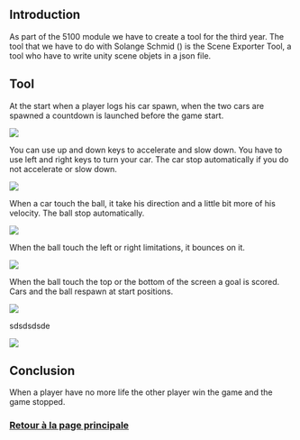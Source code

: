 ## Introduction

As part of the 5100 module we have to create a tool for the third year. The tool that we have to do with Solange Schmid () is the Scene Exporter Tool, a tool who have to write unity scene objets in a json file.

## Tool

At the start when a player logs his car spawn, when the two cars are spawned a countdown is launched before the game start.

![](https://worgaros.github.io/Images/openwin.gif)

You can use up and down keys to accelerate and slow down. You have to use left and right keys to turn your car.
The car stop automatically if you do not accelerate or slow down.

![](https://worgaros.github.io/Images/tool.PNG)

When a car touch the ball, it take his direction and a little bit more of his velocity.
The ball stop automatically.

![](https://worgaros.github.io/Images/ignoreobj.gif)

When the ball touch the left or right limitations, it bounces on it.

![](https://worgaros.github.io/Images/allowobj.gif)

When the ball touch the top or the bottom of the screen a goal is scored. Cars and the ball respawn at start positions.

![](https://worgaros.github.io/Images/savetojson.gif)

sdsdsdsde

![](https://worgaros.github.io/Images/json.PNG)

## Conclusion

When a player have no more life the other player win the game and the game stopped.


### [Retour à la page principale](https://worgaros.github.io/)
